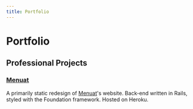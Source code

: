 ```yaml
---
title: Portfolio
---
```


# Portfolio

## Professional Projects

### [Menuat](http://menuat-proto.herokuapp.com)

A primarily static redesign of [Menuat](http://www.menuat.com)'s website. Back-end written in Rails, styled with the Foundation framework. Hosted on Heroku.